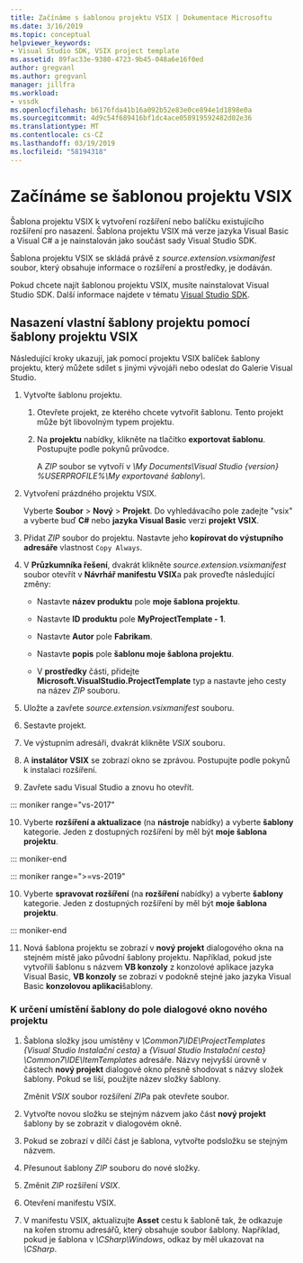```yaml
---
title: Začínáme s šablonou projektu VSIX | Dokumentace Microsoftu
ms.date: 3/16/2019
ms.topic: conceptual
helpviewer_keywords:
- Visual Studio SDK, VSIX project template
ms.assetid: 89fac33e-9380-4723-9b45-048a6e16f0ed
author: gregvanl
ms.author: gregvanl
manager: jillfra
ms.workload:
- vssdk
ms.openlocfilehash: b6176fda41b16a092b52e83e0ce894e1d1898e0a
ms.sourcegitcommit: 4d9c54f689416bf1dc4ace058919592482d02e36
ms.translationtype: MT
ms.contentlocale: cs-CZ
ms.lasthandoff: 03/19/2019
ms.locfileid: "58194318"
---
```

# <a name="get-started-with-the-vsix-project-template"></a>Začínáme se šablonou projektu VSIX

Šablona projektu VSIX k vytvoření rozšíření nebo balíčku existujícího rozšíření pro nasazení. Šablona projektu VSIX má verze jazyka Visual Basic a Visual C# a je nainstalován jako součást sady Visual Studio SDK.

 Šablona projektu VSIX se skládá právě z *source.extension.vsixmanifest* soubor, který obsahuje informace o rozšíření a prostředky, je dodáván.

 Pokud chcete najít šablonou projektu VSIX, musíte nainstalovat Visual Studio SDK. Další informace najdete v tématu [Visual Studio SDK](../extensibility/visual-studio-sdk.md).

## <a name="deploy-a-custom-project-template-using-the-vsix-project-template"></a>Nasazení vlastní šablony projektu pomocí šablony projektu VSIX

 Následující kroky ukazují, jak pomocí projektu VSIX balíček šablony projektu, který můžete sdílet s jinými vývojáři nebo odeslat do Galerie Visual Studio.

1. Vytvořte šablonu projektu.

    1. Otevřete projekt, ze kterého chcete vytvořit šablonu. Tento projekt může být libovolným typem projektu.

    2. Na **projektu** nabídky, klikněte na tlačítko **exportovat šablonu**. Postupujte podle pokynů průvodce.

         A *ZIP* soubor se vytvoří v *\My Documents\Visual Studio {version} %USERPROFILE%\My exportované šablony\\*.

2. Vytvoření prázdného projektu VSIX.

     Vyberte **Soubor** > **Nový** > **Projekt**. Do vyhledávacího pole zadejte "vsix" a vyberte buď **C#** nebo **jazyka Visual Basic** verzi **projekt VSIX**.

3. Přidat *ZIP* soubor do projektu. Nastavte jeho **kopírovat do výstupního adresáře** vlastnost `Copy Always`.

4. V **Průzkumníka řešení**, dvakrát klikněte *source.extension.vsixmanifest* soubor otevřít v **Návrhář manifestu VSIX**a pak proveďte následující změny:

    - Nastavte **název produktu** pole **moje šablona projektu**.

    - Nastavte **ID produktu** pole **MyProjectTemplate - 1**.

    - Nastavte **Autor** pole **Fabrikam**.

    - Nastavte **popis** pole **šablonu moje šablona projektu**.

    - V **prostředky** části, přidejte **Microsoft.VisualStudio.ProjectTemplate** typ a nastavte jeho cesty na název *ZIP* souboru.

5. Uložte a zavřete *source.extension.vsixmanifest* souboru.

6. Sestavte projekt.

7. Ve výstupním adresáři, dvakrát klikněte *VSIX* souboru.

8. A **instalátor VSIX** se zobrazí okno se zprávou. Postupujte podle pokynů k instalaci rozšíření.

9. Zavřete sadu Visual Studio a znovu ho otevřít.

::: moniker range="vs-2017"

10. Vyberte **rozšíření a aktualizace** (na **nástroje** nabídky) a vyberte **šablony** kategorie. Jeden z dostupných rozšíření by měl být **moje šablona projektu**.

::: moniker-end

::: moniker range=">=vs-2019"

10. Vyberte **spravovat rozšíření** (na **rozšíření** nabídky) a vyberte **šablony** kategorie. Jeden z dostupných rozšíření by měl být **moje šablona projektu**.

::: moniker-end

11. Nová šablona projektu se zobrazí v **nový projekt** dialogového okna na stejném místě jako původní šablony projektu. Například, pokud jste vytvořili šablonu s názvem **VB konzoly** z konzolové aplikace jazyka Visual Basic, **VB konzoly** se zobrazí v podokně stejné jako jazyka Visual Basic **konzolovou aplikaci**šablony.

### <a name="to-specify-the-location-of-the-template-in-the-new-project-dialog-box"></a>K určení umístění šablony do pole dialogové okno nového projektu

1. Šablona složky jsou umístěny v *\Common7\IDE\ProjectTemplates {Visual Studio Instalační cesta}* a *{Visual Studio Instalační cesta} \Common7\IDE\ItemTemplates* adresáře. Názvy nejvyšší úrovně v částech **nový projekt** dialogové okno přesně shodovat s názvy složek šablony. Pokud se liší, použijte název složky šablony.

    Změnit *VSIX* soubor rozšíření *ZIP*a pak otevřete soubor.

2. Vytvořte novou složku se stejným názvem jako část **nový projekt** šablony by se zobrazit v dialogovém okně.

3. Pokud se zobrazí v dílčí část je šablona, vytvořte podsložku se stejným názvem.

4. Přesunout šablony *ZIP* souboru do nové složky.

5. Změnit *ZIP* rozšíření *VSIX*.

6. Otevření manifestu VSIX.

7. V manifestu VSIX, aktualizujte **Asset** cestu k šabloně tak, že odkazuje na kořen stromu adresářů, který obsahuje soubor šablony. Například, pokud je šablona v *\CSharp\Windows*, odkaz by měl ukazovat na *\CSharp*.
